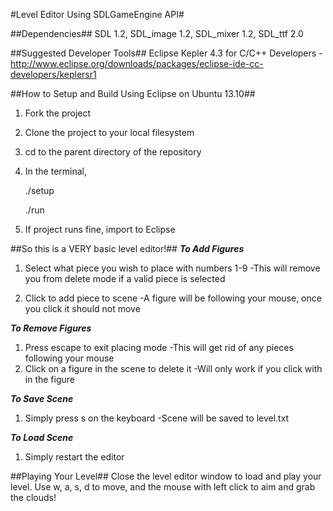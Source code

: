 #Level Editor Using SDLGameEngine API#

##Dependencies##
SDL 1.2, SDL_image 1.2, SDL_mixer 1.2, SDL_ttf 2.0

##Suggested Developer Tools##
Eclipse Kepler 4.3 for C/C++ Developers - http://www.eclipse.org/downloads/packages/eclipse-ide-cc-developers/keplersr1

##How to Setup and Build Using Eclipse on Ubuntu 13.10##
1. Fork the project 
2. Clone the project to your local filesystem
3. cd to the parent directory of the repository
4. In the terminal,

    ./setup

    ./run

5. If project runs fine, import to Eclipse

##So this is a VERY basic level editor!##
***_To Add Figures_***

1. Select what piece you wish to place with numbers 1-9
	-This will remove you from delete mode if a valid piece is selected

2. Click to add piece to scene
	-A figure will be following your mouse, once you click it should not move

***_To Remove Figures_***

1. Press escape to exit placing mode 
	-This will get rid of any pieces following your mouse
2. Click on a figure in the scene to delete it
	-Will only work if you click with in the figure

***_To Save Scene_***

1. Simply press s on the keyboard
	-Scene will be saved to level.txt

***_To Load Scene_***

1. Simply restart the editor

##Playing Your Level##
Close the level editor window to load and play your level.
Use w, a, s, d to move, and the mouse with left click to aim and grab the clouds!
